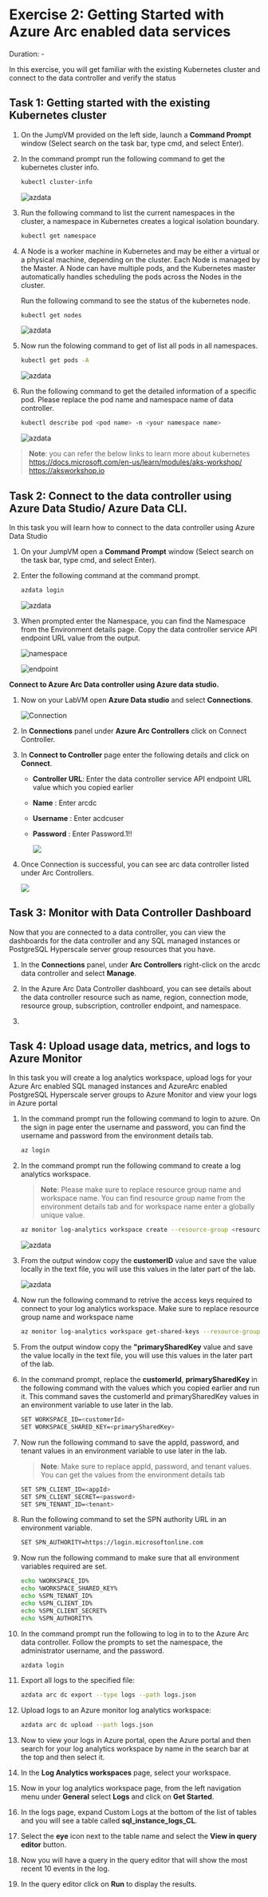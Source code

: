 # Exercise 2: Getting Started with Azure Arc enabled data services 

Duration: - 

In this exercise, you will get familiar with the existing Kubernetes cluster and connect to the data controller and verify the status 

## Task 1: Getting started with the existing Kubernetes cluster 

1. On the JumpVM provided on the left side, launch a **Command Prompt** window (Select search on the task bar, type cmd, and select Enter).

1. In the command prompt run the following command to get the kubernetes cluster info.

   ```BASH
   kubectl cluster-info
   ```
   ![](./images/kubectl-0.png "azdata")
 
1. Run the following command to list the current namespaces in the cluster, a namespace in Kubernetes creates a logical isolation boundary.

   ```BASH
   kubectl get namespace
   ```

1. A Node is a worker machine in Kubernetes and may be either a virtual or a physical machine, depending on the cluster. Each Node is managed by the Master. A Node can have multiple pods, and the Kubernetes master automatically handles scheduling the pods across the Nodes in the cluster. 
  
   Run the following command to see the status of the kubernetes node.

   ```BASH
   kubectl get nodes
   ```
   
   ![](./images/kubectl-1.png "azdata")
   
1. Now run the folowing command to get of list all pods in all namespaces. 
 
   ```BASH
   kubectl get pods -A
   ```
   
   ![](./images/kubectl-2.png "azdata")

1. Run the following command to get the detailed information of a specific pod. Please replace the pod name and namespace name of data controller.

   ```BASH
   kubectl describe pod <pod name> -n <your namespace name>
   ```
   
   ![](./images/kubectl-3.png "azdata")
   
  > **Note**: you can refer the below links to learn more about kubernetes 
              https://docs.microsoft.com/en-us/learn/modules/aks-workshop/
              https://aksworkshop.io
  
## Task 2: Connect to the data controller using Azure Data Studio/ Azure Data CLI.

In this task you will learn how to connect to the data controller using Azure Data Studio

1. On your JumpVM open a **Command Prompt** window (Select search on the task bar, type cmd, and select Enter).

1. Enter the following command at the command prompt.

   ```BASH
   azdata login
   ```
   
   ![](./images/azdata.png "azdata")
   
1. When prompted enter the Namespace, you can find the Namespace from the Environment details page. Copy the data controller service API endpoint URL value from the output.

   ![](./images/namespace.png "namespace")
   
   ![](./images/endpoint.png "endpoint")

**Connect to Azure Arc Data controller using Azure data studio.**

1. Now on your LabVM open **Azure Data studio** and select **Connections**.

   ![](./images/connection.png "Connection")
   
1. In **Connections** panel under **Azure Arc Controllers** click on Connect Controller.

1. In **Connect to Controller** page enter the following details and click on **Connect**.

   - **Controller URL**: Enter the data controller service API endpoint URL value which you copied earlier 
   
   - **Name** : Enter arcdc
   
   - **Username** : Enter acdcuser
   
   - **Password** : Enter Password.1!!
   
     ![](./images/connection1.png "")
    
1. Once Connection is successful, you can see arc data controller listed under Arc Controllers.

    ![](./images/arcdatacontroller.png "")

## Task 3: Monitor with Data Controller Dashboard

Now that you are connected to a data controller, you can view the dashboards for the data controller and any SQL managed instances or PostgreSQL Hyperscale server group resources that you have.

1. In the **Connections** panel, under **Arc Controllers** right-click on the  arcdc data controller and select **Manage**.

1. In the Azure Arc Data Controller dashboard, you can see details about the data controller resource such as name, region, connection mode, resource group, subscription, controller endpoint, and namespace.

1. 

## Task 4: Upload usage data, metrics, and logs to Azure Monitor 

In this task you will create a log analytics workspace, upload logs for your Azure Arc enabled SQL managed instances and AzureArc enabled PostgreSQL Hyperscale server groups to Azure Monitor and view your logs in Azure portal

1. In the command prompt run the following command to login to azure. On the sign in page enter the username and password, you can find the username and password from the environment details tab.

   ```BASH
   az login
   ```

1. In the command prompt run the following command to create a log analytics workspace. 

   >**Note**: Please make sure to replace resource group name and workspace name. You can find resource group name from the environment details tab and for workspace name enter a globally unique value.

   ```BASH
   az monitor log-analytics workspace create --resource-group <resource group name> --workspace-name <Unique name of workspace>
   ```

   ![](./images/azmonitor-0.png "azdata")
   
1. From the output window copy the **customerID** value and save the value locally in the text file, you will use this values in the later part of the lab.

   ![](./images/azmonitor-2.png "azdata")

1. Now run the following command to retrive the access keys required to connect to your log analytics workspace. Make sure to replace resource group name and workspace name

   ```BASH
   az monitor log-analytics workspace get-shared-keys --resource-group <resource group name> --workspace-name <your workspace name>
   ```
   
1. From the output window copy the **"primarySharedKey** value and save the value locally in the text file, you will use this values in the later part of the lab.

1. In the command prompt, replace the **customerId**, **primarySharedKey** in the following command with the values which you copied earlier and run it. This command saves the customerId and primarySharedKey values in an environment variable to use later in the lab.

   ```BASH
   SET WORKSPACE_ID=<customerId>
   SET WORKSPACE_SHARED_KEY=<primarySharedKey>
   ```

1. Now run the following command to save the appId, password, and tenant values in an environment variable to use later in the lab. 

   >**Note**: Make sure to replace appId, password, and tenant values. You can get the values from the environment details tab 

   ```BASH
   SET SPN_CLIENT_ID=<appId>
   SET SPN_CLIENT_SECRET=<password>
   SET SPN_TENANT_ID=<tenant>
   ```
1. Run the following command to set the SPN authority URL in an environment variable.

   ```BASH
   SET SPN_AUTHORITY=https://login.microsoftonline.com
   ```

1. Now run the following command to make sure that all environment variables required are set.

   ```BASH
   echo %WORKSPACE_ID%
   echo %WORKSPACE_SHARED_KEY%
   echo %SPN_TENANT_ID%
   echo %SPN_CLIENT_ID%
   echo %SPN_CLIENT_SECRET%
   echo %SPN_AUTHORITY%
   ```
1. In the command prompt run the following to log in to to the Azure Arc data controller. Follow the prompts to set the namespace, the administrator username, and the password.

   ```BASH
   azdata login
   ```

1. Export all logs to the specified file:

   ```BASH
   azdata arc dc export --type logs --path logs.json
   ```
   
1. Upload logs to an Azure monitor log analytics workspace:

   ```BASH
   azdata arc dc upload --path logs.json
   ```
   
1. Now to view your logs in Azure portal, open the Azure portal and then search for your log analytics workspace by name in the search bar at the top and then select it.

1. In the **Log Analytics workspaces** page, select your workspace.

1. Now in your log analytics workspace page, from the left navigation menu under **General** select **Logs** and click on **Get Started**.

1. In the logs page, expand Custom Logs at the bottom of the list of tables and you will see a table called **sql_instance_logs_CL**.

1. Select the **eye** icon next to the table name and select the **View in query editor** button.

1. Now you will have a query in the query editor that will show the most recent 10 events in the log.

1. In the query editor click on **Run** to display the results.

  
   
